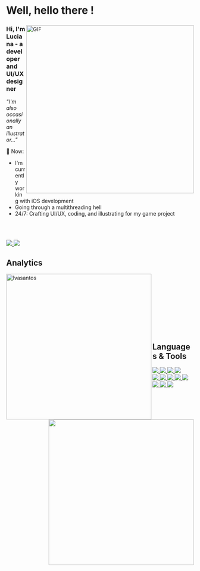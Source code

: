 # Well, hello there !

<!-- 1 -->  
<div>
  <img align="right" width="450px" alt="GIF" src="https://media.giphy.com/media/VbJeIn7jzpiTS9PczB/giphy.gif" />
  
  <p align="left" width="450px">
    <h3> Hi, I'm Luciana - a developer and UI/UX designer</h3>
    <i>"I'm also occasionally an illustrator..."</i>
  </p>
  

  💬 Now:
   - I'm currently working with iOS development
   - Going through a multithreading hell
   - 24/7: Crafting UI/UX, coding, and illustrating for my game project       

<br><br>
<!-- Links -->
  <a href="https://www.linkedin.com/in/luciana-adri%C3%A3o-87289a14b/">
      <img src="https://img.shields.io/badge/linkedin-%230077B5.svg?style=for-the-badge&logo=linkedin&logoColor=white">
  </a>
  <a href="https://www.figma.com/@lucianaadriao">
      <img src="https://img.shields.io/badge/figma-%23F24E1E.svg?style=for-the-badge&logo=figma&logoColor=white&color=b300bc">
  </a>

</div>

<!-- Analytics -->
<h2 align="Left"> Analytics </h2>
<p align=center>
  <div>
    <a href="https://github.com/denvercoder1/github-readme-streak-stats" title="Go to Source">
      <img align="left" width=390 src="https://streak-stats.demolab.com/?user=lvasantos&theme=jolly&hide_border=true" alt="lvasantos" />
    </a>
    <a href="https://github.com/anuraghazra/github-readme-stats" title="Go to Source">
      <img align="right" width=390 src="https://github-readme-stats.vercel.app/api?username=lvasantos&rank_icon=github&show_icons=true&theme=jolly&hide_border=true" />
    </a>
  </div>
  <br><br><br><br><br><br><br><br><br>
</p>


<h2 align="Left"> Languages & Tools</h2>
<p align=center>
  <div align=left>

<!-- Languages -->
<a href="https://developer.apple.com/swift/">
  <img src="https://img.shields.io/badge/swift-F54A2A?style=for-the-badge&logo=swift&logoColor=white&color=%23291b3e">
</a>
<a href="https://www.python.org/">
  <img src="https://img.shields.io/badge/python-3670A0?style=for-the-badge&logo=python&logoColor=white&color=%23291b3e">
</a>
<a href="">
  <img src="https://img.shields.io/badge/c-%2300599C.svg?style=for-the-badge&logo=c&logoColor=white&color=%23291b3e">
</a>

<!-- Tools -->
<a href="https://www.figma.com/@lucianaadriao">
  <img src="https://img.shields.io/badge/figma-%23F24E1E.svg?style=for-the-badge&logo=figma&logoColor=white&color=%23291b3e">
</a>

<br>

<a href="https://developer.apple.com/xcode/">
  <img src="https://img.shields.io/badge/Xcode-007ACC?style=for-the-badge&logo=Xcode&logoColor=white&color=%23291b3e">
</a>
<a href="https://code.visualstudio.com/">
  <img src="https://img.shields.io/badge/Visual%20Studio%20Code-0078d7.svg?style=for-the-badge&logo=visual-studio-code&logoColor=white&color=%23291b3e">
</a>
<a href="https://docs.github.com/en">
  <img src="https://img.shields.io/badge/github-%23121011.svg?style=for-the-badge&logo=github&logoColor=white&color=%23291b3e">
</a>
<a href="https://git-scm.com/doc">
  <img src="https://img.shields.io/badge/git-%23F05033.svg?style=for-the-badge&logo=git&logoColor=white&color=%23291b3e">
</a>
<a href="">
  <img src="https://img.shields.io/badge/adobe%20photoshop-%2331A8FF.svg?style=for-the-badge&logo=adobe%20photoshop&logoColor=white&color=%23291b3e">
</a>
<a href="">
  <img src="https://img.shields.io/badge/adobe%20illustrator-%23FF9A00.svg?style=for-the-badge&logo=adobe%20illustrator&logoColor=white&color=%23291b3e">
</a>
<a href="">
  <img src="https://img.shields.io/badge/Adobe%20After%20Effects-9999FF.svg?style=for-the-badge&logo=Adobe%20After%20Effects&logoColor=white&color=%23291b3e">
</a>
<a href="">
  <img src="https://img.shields.io/badge/notion-9999FF.svg?style=for-the-badge&logo=notion&logoColor=white&color=%23291b3e">
</a>

  </div>
  <br><br>
</p>
  <br>

<!--


Apps at apple Store:
https://img.shields.io/badge/App_Store-0D96F6?style=for-the-badge&logo=app-store&logoColor=white

Behance, just in case:
https://img.shields.io/badge/Behance-1769ff?style=for-the-badge&logo=behance&logoColor=white








